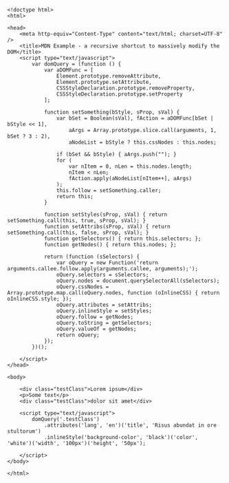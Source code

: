     <!doctype html>
    <html>

    <head>
        <meta http-equiv="Content-Type" content="text/html; charset=UTF-8" />
        <title>MDN Example - a recursive shortcut to massively modify the DOM</title>
        <script type="text/javascript">
            var domQuery = (function () {
                var aDOMFunc = [
                    Element.prototype.removeAttribute,
                    Element.prototype.setAttribute,
                    CSSStyleDeclaration.prototype.removeProperty,
                    CSSStyleDeclaration.prototype.setProperty
                ];

                function setSomething(bStyle, sProp, sVal) {
                    var bSet = Boolean(sVal), fAction = aDOMFunc[bSet | bStyle << 1],
                        aArgs = Array.prototype.slice.call(arguments, 1, bSet ? 3 : 2),
                        aNodeList = bStyle ? this.cssNodes : this.nodes;

                    if (bSet && bStyle) { aArgs.push(""); }
                    for (
                        var nItem = 0, nLen = this.nodes.length;
                        nItem < nLen;
                        fAction.apply(aNodeList[nItem++], aArgs)
                    );
                    this.follow = setSomething.caller;
                    return this;
                }

                function setStyles(sProp, sVal) { return setSomething.call(this, true, sProp, sVal); }
                function setAttribs(sProp, sVal) { return setSomething.call(this, false, sProp, sVal); }
                function getSelectors() { return this.selectors; };
                function getNodes() { return this.nodes; };

                return (function (sSelectors) {
                    var oQuery = new Function('return arguments.callee.follow.apply(arguments.callee, arguments);');
                    oQuery.selectors = sSelectors;
                    oQuery.nodes = document.querySelectorAll(sSelectors);
                    oQuery.cssNodes = Array.prototype.map.call(oQuery.nodes, function (oInlineCSS) { return oInlineCSS.style; });
                    oQuery.attributes = setAttribs;
                    oQuery.inlineStyle = setStyles;
                    oQuery.follow = getNodes;
                    oQuery.toString = getSelectors;
                    oQuery.valueOf = getNodes;
                    return oQuery;
                });
            })();

        </script>
    </head>

    <body>

        <div class="testClass">Lorem ipsum</div>
        <p>Some text</p>
        <div class="testClass">dolor sit amet</div>

        <script type="text/javascript">
            domQuery('.testClass')
                .attributes('lang', 'en')('title', 'Risus abundat in ore stultorum')
                .inlineStyle('background-color', 'black')('color', 'white')('width', '100px')('height', '50px');

        </script>
    </body>

    </html>